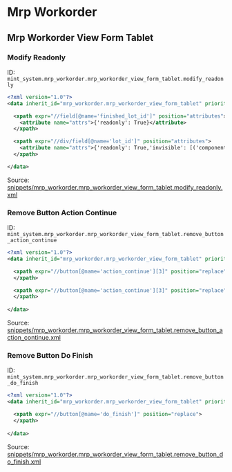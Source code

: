 # Mrp Workorder
## Mrp Workorder View Form Tablet  
### Modify Readonly  
ID: `mint_system.mrp_workorder.mrp_workorder_view_form_tablet.modify_readonly`  
```xml
<?xml version="1.0"?>
<data inherit_id="mrp_workorder.mrp_workorder_view_form_tablet" priority="50">

  <xpath expr="//field[@name='finished_lot_id']" position="attributes">
    <attribute name="attrs">{'readonly': True}</attribute>
  </xpath>

  <xpath expr="//div/field[@name='lot_id']" position="attributes">
    <attribute name="attrs">{'readonly': True,'invisible': [('component_tracking', '=', 'none')]}</attribute>
  </xpath>

</data>
```
Source: [snippets/mrp_workorder.mrp_workorder_view_form_tablet.modify_readonly.xml](https://github.com/Mint-System/Odoo-Build/tree/16.0/snippets/mrp_workorder.mrp_workorder_view_form_tablet.modify_readonly.xml)

### Remove Button Action Continue  
ID: `mint_system.mrp_workorder.mrp_workorder_view_form_tablet.remove_button_action_continue`  
```xml
<?xml version="1.0"?>
<data inherit_id="mrp_workorder.mrp_workorder_view_form_tablet" priority="50">

  <xpath expr="//button[@name='action_continue'][3]" position="replace">    
  </xpath>

  <xpath expr="//button[@name='action_continue'][3]" position="replace">    
  </xpath>
  
</data>
```
Source: [snippets/mrp_workorder.mrp_workorder_view_form_tablet.remove_button_action_continue.xml](https://github.com/Mint-System/Odoo-Build/tree/16.0/snippets/mrp_workorder.mrp_workorder_view_form_tablet.remove_button_action_continue.xml)

### Remove Button Do Finish  
ID: `mint_system.mrp_workorder.mrp_workorder_view_form_tablet.remove_button_do_finish`  
```xml
<?xml version="1.0"?>
<data inherit_id="mrp_workorder.mrp_workorder_view_form_tablet" priority="50">

  <xpath expr="//button[@name='do_finish']" position="replace">    
  </xpath>
  
</data>
```
Source: [snippets/mrp_workorder.mrp_workorder_view_form_tablet.remove_button_do_finish.xml](https://github.com/Mint-System/Odoo-Build/tree/16.0/snippets/mrp_workorder.mrp_workorder_view_form_tablet.remove_button_do_finish.xml)

